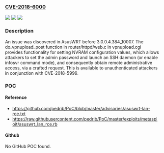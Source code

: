 ### [CVE-2018-6000](https://cve.mitre.org/cgi-bin/cvename.cgi?name=CVE-2018-6000)
![](https://img.shields.io/static/v1?label=Product&message=n%2Fa&color=blue)
![](https://img.shields.io/static/v1?label=Version&message=n%2Fa&color=blue)
![](https://img.shields.io/static/v1?label=Vulnerability&message=n%2Fa&color=brighgreen)

### Description

An issue was discovered in AsusWRT before 3.0.0.4.384_10007. The do_vpnupload_post function in router/httpd/web.c in vpnupload.cgi provides functionality for setting NVRAM configuration values, which allows attackers to set the admin password and launch an SSH daemon (or enable infosvr command mode), and consequently obtain remote administrative access, via a crafted request. This is available to unauthenticated attackers in conjunction with CVE-2018-5999.

### POC

#### Reference
- https://github.com/pedrib/PoC/blob/master/advisories/asuswrt-lan-rce.txt
- https://raw.githubusercontent.com/pedrib/PoC/master/exploits/metasploit/asuswrt_lan_rce.rb

#### Github
No GitHub POC found.

